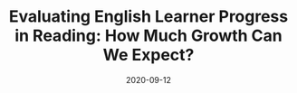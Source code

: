 ---
title: "Evaluating English Learner Progress in Reading: How Much Growth Can We Expect? "
collection: publications
permalink: /publication/2020-reading-growth
date: 2020-09-12
venue: 'School Psychology Review'
paperurl: 'https://doi.org/10.1080/2372966X.2020.1787080'
---